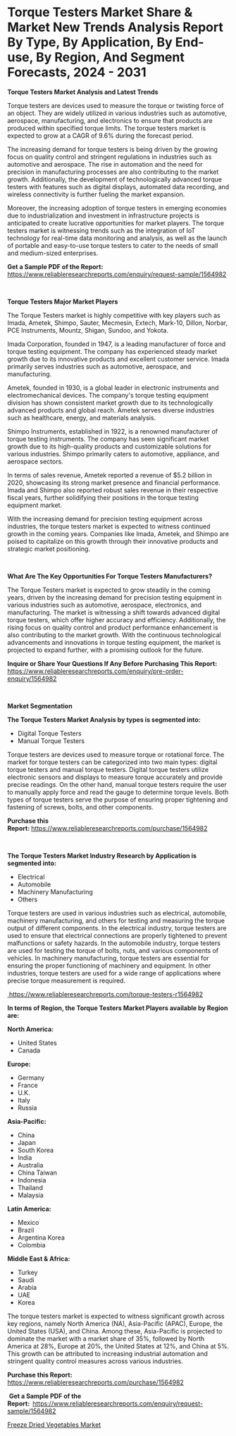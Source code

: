 <p><h1>Torque Testers Market Share & Market New Trends Analysis Report By Type, By Application, By End-use, By Region, And Segment Forecasts, 2024 - 2031</h1></p><p><strong>Torque Testers Market Analysis and Latest Trends</strong></p>
<p><p>Torque testers are devices used to measure the torque or twisting force of an object. They are widely utilized in various industries such as automotive, aerospace, manufacturing, and electronics to ensure that products are produced within specified torque limits. The torque testers market is expected to grow at a CAGR of 9.6% during the forecast period.</p><p>The increasing demand for torque testers is being driven by the growing focus on quality control and stringent regulations in industries such as automotive and aerospace. The rise in automation and the need for precision in manufacturing processes are also contributing to the market growth. Additionally, the development of technologically advanced torque testers with features such as digital displays, automated data recording, and wireless connectivity is further fueling the market expansion.</p><p>Moreover, the increasing adoption of torque testers in emerging economies due to industrialization and investment in infrastructure projects is anticipated to create lucrative opportunities for market players. The torque testers market is witnessing trends such as the integration of IoT technology for real-time data monitoring and analysis, as well as the launch of portable and easy-to-use torque testers to cater to the needs of small and medium-sized enterprises.</p></p>
<p><strong>Get a Sample PDF of the Report:&nbsp;</strong> <a href="https://www.reliableresearchreports.com/enquiry/request-sample/1564982">https://www.reliableresearchreports.com/enquiry/request-sample/1564982</a></p>
<p>&nbsp;</p>
<p><strong>Torque Testers Major Market Players</strong></p>
<p><p>The Torque Testers market is highly competitive with key players such as Imada, Ametek, Shimpo, Sauter, Mecmesin, Extech, Mark-10, Dillon, Norbar, PCE Instruments, Mountz, Shigan, Sundoo, and Yokota.</p><p>Imada Corporation, founded in 1947, is a leading manufacturer of force and torque testing equipment. The company has experienced steady market growth due to its innovative products and excellent customer service. Imada primarily serves industries such as automotive, aerospace, and manufacturing.</p><p>Ametek, founded in 1930, is a global leader in electronic instruments and electromechanical devices. The company's torque testing equipment division has shown consistent market growth due to its technologically advanced products and global reach. Ametek serves diverse industries such as healthcare, energy, and materials analysis.</p><p>Shimpo Instruments, established in 1922, is a renowned manufacturer of torque testing instruments. The company has seen significant market growth due to its high-quality products and customizable solutions for various industries. Shimpo primarily caters to automotive, appliance, and aerospace sectors.</p><p>In terms of sales revenue, Ametek reported a revenue of $5.2 billion in 2020, showcasing its strong market presence and financial performance. Imada and Shimpo also reported robust sales revenue in their respective fiscal years, further solidifying their positions in the torque testing equipment market.</p><p>With the increasing demand for precision testing equipment across industries, the torque testers market is expected to witness continued growth in the coming years. Companies like Imada, Ametek, and Shimpo are poised to capitalize on this growth through their innovative products and strategic market positioning.</p></p>
<p>&nbsp;</p>
<p><strong>What Are The Key Opportunities For Torque Testers Manufacturers?</strong></p>
<p><p>The Torque Testers market is expected to grow steadily in the coming years, driven by the increasing demand for precision testing equipment in various industries such as automotive, aerospace, electronics, and manufacturing. The market is witnessing a shift towards advanced digital torque testers, which offer higher accuracy and efficiency. Additionally, the rising focus on quality control and product performance enhancement is also contributing to the market growth. With the continuous technological advancements and innovations in torque testing equipment, the market is projected to expand further, with a promising outlook for the future.</p></p>
<p><strong>Inquire or Share Your Questions If Any Before Purchasing This Report:</strong> <a href="https://www.reliableresearchreports.com/enquiry/pre-order-enquiry/1564982">https://www.reliableresearchreports.com/enquiry/pre-order-enquiry/1564982</a></p>
<p>&nbsp;</p>
<p><strong>Market Segmentation</strong></p>
<p><strong>The Torque Testers Market Analysis by types is segmented into:</strong></p>
<p><ul><li>Digital Torque Testers</li><li>Manual Torque Testers</li></ul></p>
<p><p>Torque testers are devices used to measure torque or rotational force. The market for torque testers can be categorized into two main types: digital torque testers and manual torque testers. Digital torque testers utilize electronic sensors and displays to measure torque accurately and provide precise readings. On the other hand, manual torque testers require the user to manually apply force and read the gauge to determine torque levels. Both types of torque testers serve the purpose of ensuring proper tightening and fastening of screws, bolts, and other components.</p></p>
<p><strong>Purchase this Report:&nbsp;</strong><a href="https://www.reliableresearchreports.com/purchase/1564982">https://www.reliableresearchreports.com/purchase/1564982</a></p>
<p>&nbsp;</p>
<p><strong>The Torque Testers Market Industry Research by Application is segmented into:</strong></p>
<p><ul><li>Electrical</li><li>Automobile</li><li>Machinery Manufacturing</li><li>Others</li></ul></p>
<p><p>Torque testers are used in various industries such as electrical, automobile, machinery manufacturing, and others for testing and measuring the torque output of different components. In the electrical industry, torque testers are used to ensure that electrical connections are properly tightened to prevent malfunctions or safety hazards. In the automobile industry, torque testers are used for testing the torque of bolts, nuts, and various components of vehicles. In machinery manufacturing, torque testers are essential for ensuring the proper functioning of machinery and equipment. In other industries, torque testers are used for a wide range of applications where precise torque measurement is required.</p></p>
<p><a href="https://www.reliableresearchreports.com/torque-testers-r1564982">&nbsp;https://www.reliableresearchreports.com/torque-testers-r1564982</a></p>
<p><strong>In terms of Region, the Torque Testers Market Players available by Region are:</strong></p>
<p>
    <p> <strong> North America: </strong>
        <ul>
            <li>United States</li>
            <li>Canada</li>
        </ul>
        </p> 
    <p> <strong> Europe: </strong>
        <ul>
            <li>Germany</li>
            <li>France</li>
            <li>U.K.</li>
            <li>Italy</li>
            <li>Russia</li>
        </ul>
        </p> 
    <p> <strong> Asia-Pacific: </strong>
        <ul>
            <li>China</li>
            <li>Japan</li>
            <li>South Korea</li>
            <li>India</li>
            <li>Australia</li>
            <li>China Taiwan</li>
            <li>Indonesia</li>
            <li>Thailand</li>
            <li>Malaysia</li>
        </ul>
        </p> 
    <p> <strong> Latin America: </strong>
        <ul>
            <li>Mexico</li>
            <li>Brazil</li>
            <li>Argentina Korea</li>
            <li>Colombia</li>
        </ul>
        </p> 
    <p> <strong> Middle East & Africa: </strong>
        <ul>
            <li>Turkey</li>
            <li>Saudi</li>
            <li>Arabia</li>
            <li>UAE</li>
            <li>Korea</li>
        </ul>
    </p>
    </p>
<p><p>The torque testers market is expected to witness significant growth across key regions, namely North America (NA), Asia-Pacific (APAC), Europe, the United States (USA), and China. Among these, Asia-Pacific is projected to dominate the market with a market share of 35%, followed by North America at 28%, Europe at 20%, the United States at 12%, and China at 5%. This growth can be attributed to increasing industrial automation and stringent quality control measures across various industries.</p></p>
<p><strong>Purchase this Report: </strong><a href="https://www.reliableresearchreports.com/purchase/1564982">https://www.reliableresearchreports.com/purchase/1564982</a></p>
<p>&nbsp;<strong>Get a Sample PDF of the Report:&nbsp;&nbsp;</strong><a href="https://www.reliableresearchreports.com/enquiry/request-sample/1564982">https://www.reliableresearchreports.com/enquiry/request-sample/1564982</a></p>
<p><strong></strong></p>
<p><p><a href="https://github.com/irjbaube82/Market-Research-Report-List-1/blob/main/freeze-dried-vegetables-market.md">Freeze Dried Vegetables Market</a></p></p>